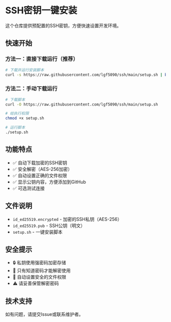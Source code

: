 # SSH密钥一键安装

这个仓库提供预配置的SSH密钥，方便快速设置开发环境。

## 快速开始

### 方法一：直接下载运行（推荐）
```bash
# 下载并运行安装脚本
curl -s https://raw.githubusercontent.com/lgf5090/ssh/main/setup.sh | bash
```

### 方法二：手动下载运行
```bash
# 下载脚本
curl -O https://raw.githubusercontent.com/lgf5090/ssh/main/setup.sh

# 给执行权限
chmod +x setup.sh

# 运行脚本
./setup.sh
```

## 功能特点
- ✅ 自动下载加密的SSH密钥
- ✅ 安全解密（AES-256加密）
- ✅ 自动设置正确的文件权限
- ✅ 显示公钥内容，方便添加到GitHub
- ✅ 可选测试连接

## 文件说明
- `id_ed25519.encrypted` - 加密的SSH私钥（AES-256）
- `id_ed25519.pub` - SSH公钥（明文）
- `setup.sh` - 一键安装脚本

## 安全提示
- 🔒 私钥使用强密码加密存储
- 🔐 只有知道密码才能解密使用
- 📁 自动设置安全的文件权限
- ⚠️ 请妥善保管解密密码

## 技术支持
如有问题，请提交Issue或联系维护者。
